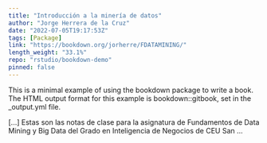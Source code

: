 ```yaml
---
title: "Introducción a la minería de datos"
author: "Jorge Herrera de la Cruz"
date: "2022-07-05T19:17:53Z"
tags: [Package]
link: "https://bookdown.org/jorherre/FDATAMINING/"
length_weight: "33.1%"
repo: "rstudio/bookdown-demo"
pinned: false
---
```


<p>This is a minimal example of using the bookdown package to write a book.
The HTML output format for this example is bookdown::gitbook,
set in the _output.yml file.</p> [...] Estas son las notas de clase para la asignatura de Fundamentos de Data Mining y Big Data del Grado en Inteligencia de Negocios de CEU San ...
